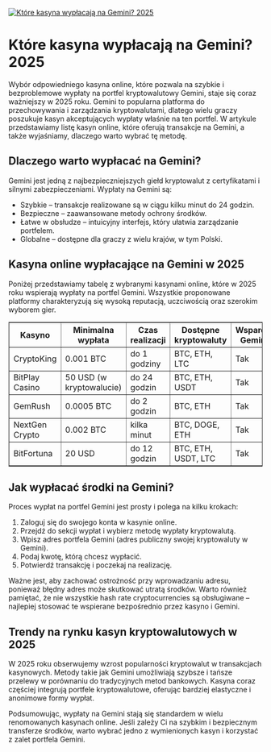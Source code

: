 [![Które kasyna wypłacają na Gemini? 2025](https://123-caf.pages.dev/gitsignup.png)](https://vrmoo.ru/Bt82HjjY)

<h1>Które kasyna wypłacają na Gemini? 2025</h1> <p>Wybór odpowiedniego kasyna online, które pozwala na szybkie i bezproblemowe wypłaty na portfel kryptowalutowy Gemini, staje się coraz ważniejszy w 2025 roku. Gemini to popularna platforma do przechowywania i zarządzania kryptowalutami, dlatego wielu graczy poszukuje kasyn akceptujących wypłaty właśnie na ten portfel. W artykule przedstawiamy listę kasyn online, które oferują transakcje na Gemini, a także wyjaśniamy, dlaczego warto wybrać tę metodę.</p>  <h2>Dlaczego warto wypłacać na Gemini?</h2> <p>Gemini jest jedną z najbezpieczniejszych giełd kryptowalut z certyfikatami i silnymi zabezpieczeniami. Wypłaty na Gemini są:</p> <ul>   <li>Szybkie – transakcje realizowane są w ciągu kilku minut do 24 godzin.</li>   <li>Bezpieczne – zaawansowane metody ochrony środków.</li>   <li>Łatwe w obsłudze – intuicyjny interfejs, który ułatwia zarządzanie portfelem.</li>   <li>Globalne – dostępne dla graczy z wielu krajów, w tym Polski.</li> </ul>  <h2>Kasyna online wypłacające na Gemini w 2025</h2> <p>Poniżej przedstawiamy tabelę z wybranymi kasynami online, które w 2025 roku wspierają wypłaty na portfel Gemini. Wszystkie proponowane platformy charakteryzują się wysoką reputacją, uczciwością oraz szerokim wyborem gier.</p>  <table border="1" cellpadding="8" cellspacing="0" style="border-collapse: collapse; width: 100%;">   <thead>     <tr>       <th>Kasyno</th>       <th>Minimalna wypłata</th>       <th>Czas realizacji</th>       <th>Dostępne kryptowaluty</th>       <th>Wsparcie Gemini</th>     </tr>   </thead>   <tbody>     <tr>       <td>CryptoKing</td>       <td>0.001 BTC</td>       <td>do 1 godziny</td>       <td>BTC, ETH, LTC</td>       <td>Tak</td>     </tr>     <tr>       <td>BitPlay Casino</td>       <td>50 USD (w kryptowalucie)</td>       <td>do 24 godzin</td>       <td>BTC, ETH, USDT</td>       <td>Tak</td>     </tr>     <tr>       <td>GemRush</td>       <td>0.0005 BTC</td>       <td>do 2 godzin</td>       <td>BTC, ETH</td>       <td>Tak</td>     </tr>     <tr>       <td>NextGen Crypto</td>       <td>0.002 BTC</td>       <td>kilka minut</td>       <td>BTC, DOGE, ETH</td>       <td>Tak</td>     </tr>     <tr>       <td>BitFortuna</td>       <td>20 USD</td>       <td>do 12 godzin</td>       <td>BTC, ETH, USDT, LTC</td>       <td>Tak</td>     </tr>   </tbody> </table>  <h2>Jak wypłacać środki na Gemini?</h2> <p>Proces wypłat na portfel Gemini jest prosty i polega na kilku krokach:</p> <ol>   <li>Zaloguj się do swojego konta w kasynie online.</li>   <li>Przejdź do sekcji wypłat i wybierz metodę wypłaty kryptowalutą.</li>   <li>Wpisz adres portfela Gemini (adres publiczny swojej kryptowaluty w Gemini).</li>   <li>Podaj kwotę, którą chcesz wypłacić.</li>   <li>Potwierdź transakcję i poczekaj na realizację.</li> </ol> <p>Ważne jest, aby zachować ostrożność przy wprowadzaniu adresu, ponieważ błędny adres może skutkować utratą środków. Warto również pamiętać, że nie wszystkie hash rate cryptocurrencies są obsługiwane – najlepiej stosować te wspierane bezpośrednio przez kasyno i Gemini.</p>  <h2>Trendy na rynku kasyn kryptowalutowych w 2025</h2> <p>W 2025 roku obserwujemy wzrost popularności kryptowalut w transakcjach kasynowych. Metody takie jak Gemini umożliwiają szybsze i tańsze przelewy w porównaniu do tradycyjnych metod bankowych. Kasyna coraz częściej integrują portfele kryptowalutowe, oferując bardziej elastyczne i anonimowe formy wypłat.</p>  <p>Podsumowując, wypłaty na Gemini stają się standardem w wielu renomowanych kasynach online. Jeśli zależy Ci na szybkim i bezpiecznym transferze środków, warto wybrać jedno z wymienionych kasyn i korzystać z zalet portfela Gemini.</p>